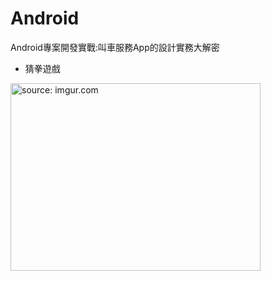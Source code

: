 # Android

Android專案開發實戰:叫車服務App的設計實務大解密
<p />
<ul>
<li>猜拳遊戲</li>
</ul>
<a href="https://imgur.com/tSTjx22"><img width="400" height="300" src="https://i.imgur.com/tSTjx22.gif" title="source: imgur.com" /></a>
